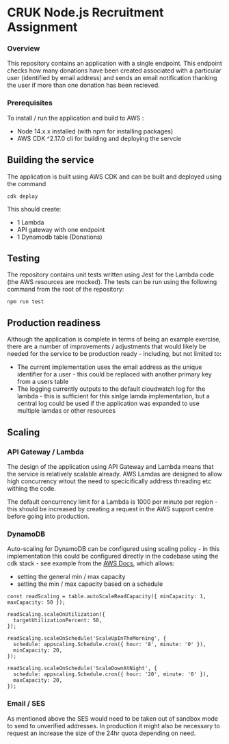 # CRUK Node.js Recruitment Assignment

### Overview

This repository contains an application with a single endpoint. This endpoint checks how many donations have been created associated with a particular user (identified by email address) and sends an email notification thanking the user if more than one donation has been recieved.

### Prerequisites

To install / run the application and build to AWS :

- Node 14.x.x installed (with npm for installing packages)
- AWS CDK ^2.17.0 cli for building and deploying the servcie


## Building the service

The application is built using AWS CDK and can be built and deployed using the command

``` 
cdk deploy
```
This should create:

- 1 Lambda 
- API gateway with one endpoint
- 1 Dynamodb table (Donations)

## Testing

The repository contains unit tests written using Jest for the Lambda code (the AWS resources are mocked).  The tests can be run using the following command from the root of the repository:

```
npm run test
```

## Production readiness

Although the application is complete in terms of being an example exercise, there are a number of improvements / adjustments that would likely be needed for the service to be production ready - including, but not limited to:

- The current implementation uses the email address as the unique identifier for a user - this could be replaced with another primary key from a users table
- The logging currently outputs to the default cloudwatch log for the lambda - this is sufficient for this sinlge lamda implementation, but a central log could be used if the application was expanded to use multiple lamdas or other resources

## Scaling

### API Gateway / Lambda

The design of the application using API Gateway and Lambda means that the service is relatively scalable already.  AWS Lamdas are designed to allow high concurrency witout the need to specicifically address threading etc withing the code.

The default concurrency limit for a Lambda is 1000 per minute per region - this should be increased by creating a request in the AWS support centre before going into production.

### DynamoDB

Auto-scaling for DynamoDB can be configured using scaling policy - in this implementation this could be configured directly in the codebase using the cdk stack - see example from the [AWS Docs](https://docs.aws.amazon.com/cdk/api/v2/docs/aws-cdk-lib.aws_dynamodb-readme.html#configure-autoscaling-for-your-table), which allows:

- setting the general min / max capacity 
- setting the min / max capacity based on a schedule

```
const readScaling = table.autoScaleReadCapacity({ minCapacity: 1, maxCapacity: 50 });

readScaling.scaleOnUtilization({
  targetUtilizationPercent: 50,
});

readScaling.scaleOnSchedule('ScaleUpInTheMorning', {
  schedule: appscaling.Schedule.cron({ hour: '8', minute: '0' }),
  minCapacity: 20,
});

readScaling.scaleOnSchedule('ScaleDownAtNight', {
  schedule: appscaling.Schedule.cron({ hour: '20', minute: '0' }),
  maxCapacity: 20,
});
```
### Email / SES

As mentioned above the SES would need to be taken out of sandbox mode to send to unverified addresses.  In production it might also be necessary to request an increase the size of the 24hr quota depending on need.

